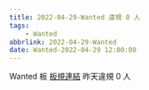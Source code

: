 ```yaml
---
title: 2022-04-29-Wanted 違規 0 人
tags:
    - Wanted
abbrlink: 2022-04-29-Wanted
date: Wanted-2022-04-29 12:00:00
---
```

Wanted 板 [板規連結](https://www.ptt.cc/bbs/Wanted/M.1608829773.A.D3B.html)
昨天違規 0 人

